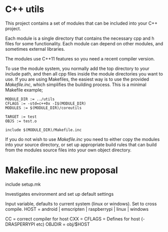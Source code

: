C++ utils
=========

This project contains a set of modules that can be included into your C++ project.

Each module is a single directory that contains the necessary cpp and h files for some functionality.
Each module can depend on other modules, and sometimes external libraries.

The modules use C++11 features so you need a recent compiler version.

To use the module system, you normally add the top directory to your include path, and then all cpp files inside
the module directories you want to use. If you are using Makefiles, the easiest way is to use the provided
*Makefile.inc*, which simplifies the building process. This is a minimal Makefile example;

	MODULE_DIR := ../utils
	CFLAGS := -std=c++0x -I$(MODULE_DIR)
	MODULES := $(MODULE_DIR)/coreutils

	TARGET := test
	OBJS := test.o

	include $(MODULE_DIR)/Makefile.inc

If you do not wish to use *Makefile.inc* you need to either copy the modules into your source directory, or
set up appropriate build rules that can build from the modules source files into your own object directory.

Makefile.inc new proposal
=========================

include setup.mk

Investigates environment and set up default settings

Input variable, defaults to current system (linux or windows). Set to cross compile.
HOST = android | emscripten | raspberrypi | linux | windows

CC = correct compiler for host
CXX =
CFLAGS = Defines for host (-DRASPERRYPI etc)
OBJDIR = obj/$HOST

